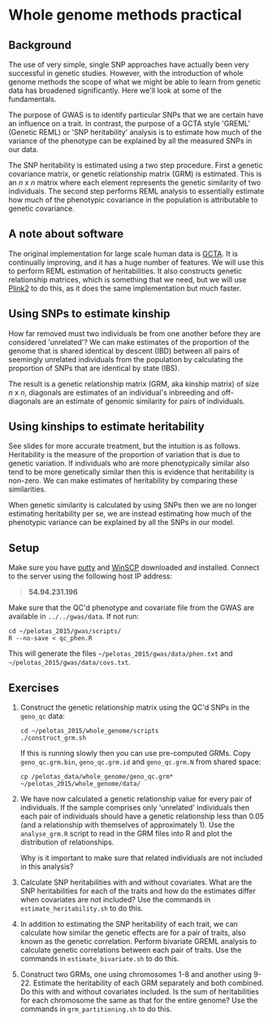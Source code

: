 Whole genome methods practical
==============================

## Background

The use of very simple, single SNP approaches have actually been very successful in genetic studies. However, with the introduction of whole genome methods the scope of what we might be able to learn from genetic data has broadened significantly. Here we'll look at some of the fundamentals.

The purpose of GWAS is to identify particular SNPs that we are certain have an influence on a trait. In contrast, the purpose of a GCTA style 'GREML' (Genetic REML) or 'SNP heritability' analysis is to estimate how much of the variance of the phenotype can be explained by all the measured SNPs in our data.

The SNP heritability is estimated using a two step procedure. First a genetic covariance matrix, or genetic relationship matrix (GRM) is estimated. This is an *n* x *n* matrix where each element represents the genetic similarity of two individuals. The second step performs REML analysis to essentially estimate how much of the phenotypic covariance in the population is attributable to genetic covariance. 


## A note about software

The original implementation for large scale human data is [GCTA](http://www.complextraitgenomics.com/software/gcta/). It is continually improving, and it has a huge number of features. We will use this to perform REML estimation of heritabilities. It also constructs genetic relationship matrices, which is something that we need, but we will use [Plink2](https://www.cog-genomics.org/plink2/) to do this, as it does the same implementation but much faster.


## Using SNPs to estimate kinship

How far removed must two individuals be from one another before they are considered 'unrelated'? We can make estimates of the proportion of the genome that is shared identical by descent (IBD) between all pairs of seemingly unrelated individuals from the population by calculating the proportion of SNPs that are identical by state (IBS). 

The result is a genetic relationship matrix (GRM, aka kinship matrix) of size *n* x *n*, diagonals are estimates of an individual's inbreeding and off-diagonals are an estimate of genomic similarity for pairs of individuals.


## Using kinships to estimate heritability

See slides for more accurate treatment, but the intuition is as follows. Heritability is the measure of the proportion of variation that is due to genetic variation. If individuals who are more phenotypically similar also tend to be more genetically similar then this is evidence that heritability is non-zero. We can make estimates of heritability by comparing these similarities.

When genetic similarity is calculated by using SNPs then we are no longer estimating heritability per se, we are instead estimating how much of the phenotypic variance can be explained by all the SNPs in our model.

## Setup

Make sure you have [putty](http://www.chiark.greenend.org.uk/~sgtatham/putty/download.html) and [WinSCP](http://winscp.net/eng/download.php) downloaded and installed. Connect to the server using the following host IP address:

> **54.94.231.196**

Make sure that the QC'd phenotype and covariate file from the GWAS are available in `../../gwas/data`. If not run:

    cd ~/pelotas_2015/gwas/scripts/
    R --no-save < qc_phen.R

This will generate the files `~/pelotas_2015/gwas/data/phen.txt` and `~/pelotas_2015/gwas/data/covs.txt`.

## Exercises

1. 	Construct the genetic relationship matrix using the QC'd SNPs in the `geno_qc` data:

        cd ~/pelotas_2015/whole_genome/scripts
        ./construct_grm.sh

	If this is running slowly then you can use pre-computed GRMs. Copy `geno_qc.grm.bin`, `geno_qc.grm.id` and `geno_qc.grm.N` from shared space:

	    cp /pelotas_data/whole_genome/geno_qc.grm* ~/pelotas_2015/whole_genome/data/


2. 	We have now calculated a genetic relationship value for every pair of individuals. If the sample comprises only 'unrelated' individuals then each pair of individuals should have a genetic relationship less than 0.05 (and a relationship with themselves of approximately 1). Use the `analyse_grm.R` script to read in the GRM files into R and plot the distribution of relationships. 

	Why is it important to make sure that related individuals are not included in this analysis?

3. 	Calculate SNP heritabilities with and without covariates. What are the SNP heritabilities for each of the traits and how do the estimates differ when covariates are not included? Use the commands in `estimate_heritability.sh` to do this.

4. 	In addition to estimating the SNP heritability of each trait, we can calculate how similar the genetic effects are for a pair of traits, also known as the genetic correlation. Perform bivariate GREML analysis to calculate genetic correlations between each pair of traits. Use the commands in `estimate_bivariate.sh` to do this.

5. 	Construct two GRMs, one using chromosomes 1-8 and another using 9-22. Estimate the heritability of each GRM separately and both combined. Do this with and without covariates included. Is the sum of heritabilities for each chromosome the same as that for the entire genome? Use the commands in `grm_partitioning.sh` to do this.
